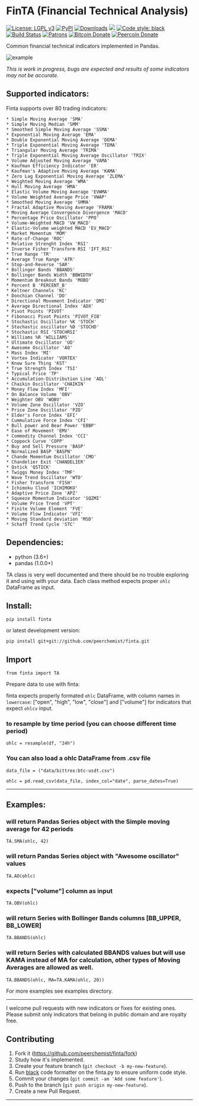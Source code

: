 # FinTA (Financial Technical Analysis)

[![License: LGPL v3](https://img.shields.io/badge/License-LGPL%20v3-blue.svg)](https://www.gnu.org/licenses/lgpl-3.0)
[![PyPI](https://img.shields.io/pypi/v/finta.svg?style=flat-square)](https://pypi.python.org/pypi/finta/)
[![Downloads](https://pepy.tech/badge/finta/month)](https://pepy.tech/project/finta/month)
[![](https://img.shields.io/badge/python-3.6+-blue.svg)](https://www.python.org/download/releases/3.6.0/)
[![Code style: black](https://img.shields.io/badge/code%20style-black-000000.svg)](https://github.com/ambv/black)
[![Build Status](https://travis-ci.org/peerchemist/finta.svg?branch=master)](https://travis-ci.org/peerchemist/finta)
[![Patrons](https://img.shields.io/liberapay/patrons/peerchemist.svg?logo=liberapay)](https://img.shields.io/liberapay/patrons/peerchemist.svg?logo=liberapay)
[![Bitcoin Donate](https://badgen.net/badge/Bitcoin/Donate/F19537?icon=bitcoin)](https://blockstream.info/address/3Jp1RjKZdQjb1Ui4o5MVqhfch3rD1xUynn)
[![Peercoin Donate](https://badgen.net/badge/peercoin/Donate/green?icon=https://raw.githubusercontent.com/peercoin/media/84710cca6c3c8d2d79676e5260cc8d1cd729a427/Peercoin%202020%20Logo%20Files/01.%20Icon%20Only/Inside%20Circle/Transparent/Green%20Icon/peercoin-icon-green-transparent.svg)](https://chainz.cryptoid.info/ppc/address.dws?PWzpZ5igHDSA76gNZ9DwE7aeCbfLsZbDkJ)

Common financial technical indicators implemented in Pandas.

![example](examples/plot.png)

*This is work in progress, bugs are expected and results of some indicators
may not be accurate.*

## Supported indicators:

Finta supports over 80 trading indicators:

```
* Simple Moving Average 'SMA'
* Simple Moving Median 'SMM'
* Smoothed Simple Moving Average 'SSMA'
* Exponential Moving Average 'EMA'
* Double Exponential Moving Average 'DEMA'
* Triple Exponential Moving Average 'TEMA'
* Triangular Moving Average 'TRIMA'
* Triple Exponential Moving Average Oscillator 'TRIX'
* Volume Adjusted Moving Average 'VAMA'
* Kaufman Efficiency Indicator 'ER'
* Kaufman's Adaptive Moving Average 'KAMA'
* Zero Lag Exponential Moving Average 'ZLEMA'
* Weighted Moving Average 'WMA'
* Hull Moving Average 'HMA'
* Elastic Volume Moving Average 'EVWMA'
* Volume Weighted Average Price 'VWAP'
* Smoothed Moving Average 'SMMA'
* Fractal Adaptive Moving Average 'FRAMA'
* Moving Average Convergence Divergence 'MACD'
* Percentage Price Oscillator 'PPO'
* Volume-Weighted MACD 'VW_MACD'
* Elastic-Volume weighted MACD 'EV_MACD'
* Market Momentum 'MOM'
* Rate-of-Change 'ROC'
* Relative Strenght Index 'RSI'
* Inverse Fisher Transform RSI 'IFT_RSI'
* True Range 'TR'
* Average True Range 'ATR'
* Stop-and-Reverse 'SAR'
* Bollinger Bands 'BBANDS'
* Bollinger Bands Width 'BBWIDTH'
* Momentum Breakout Bands 'MOBO'
* Percent B 'PERCENT_B'
* Keltner Channels 'KC'
* Donchian Channel 'DO'
* Directional Movement Indicator 'DMI'
* Average Directional Index 'ADX'
* Pivot Points 'PIVOT'
* Fibonacci Pivot Points 'PIVOT_FIB'
* Stochastic Oscillator %K 'STOCH'
* Stochastic oscillator %D 'STOCHD'
* Stochastic RSI 'STOCHRSI'
* Williams %R 'WILLIAMS'
* Ultimate Oscillator 'UO'
* Awesome Oscillator 'AO'
* Mass Index 'MI'
* Vortex Indicator 'VORTEX'
* Know Sure Thing 'KST'
* True Strength Index 'TSI'
* Typical Price 'TP'
* Accumulation-Distribution Line 'ADL'
* Chaikin Oscillator 'CHAIKIN'
* Money Flow Index 'MFI'
* On Balance Volume 'OBV'
* Weighter OBV 'WOBV'
* Volume Zone Oscillator 'VZO'
* Price Zone Oscillator 'PZO'
* Elder's Force Index 'EFI'
* Cummulative Force Index 'CFI'
* Bull power and Bear Power 'EBBP'
* Ease of Movement 'EMV'
* Commodity Channel Index 'CCI'
* Coppock Curve 'COPP'
* Buy and Sell Pressure 'BASP'
* Normalized BASP 'BASPN'
* Chande Momentum Oscillator 'CMO'
* Chandelier Exit 'CHANDELIER'
* Qstick 'QSTICK'
* Twiggs Money Index 'TMF'
* Wave Trend Oscillator 'WTO'
* Fisher Transform 'FISH'
* Ichimoku Cloud 'ICHIMOKU'
* Adaptive Price Zone 'APZ'
* Squeeze Momentum Indicator 'SQZMI'
* Volume Price Trend 'VPT'
* Finite Volume Element 'FVE'
* Volume Flow Indicator 'VFI'
* Moving Standard deviation 'MSD'
* Schaff Trend Cycle 'STC'
```

## Dependencies:

-   python (3.6+)
-   pandas (1.0.0+)

TA class is very well documented and there should be no trouble
exploring it and using with your data. Each class method expects proper `ohlc` DataFrame as input.

## Install:

`pip install finta`

or latest development version:

`pip install git+git://github.com/peerchemist/finta.git`

## Import

`from finta import TA`

Prepare data to use with finta:

finta expects properly formated `ohlc` DataFrame, with column names in `lowercase`:
["open", "high", "low", "close"] and ["volume"] for indicators that expect `ohlcv` input.

### to resample by time period (you can choose different time period)
`ohlc = resample(df, "24h")`

### You can also load a ohlc DataFrame from .csv file

`data_file = ("data/bittrex:btc-usdt.csv")`

`ohlc = pd.read_csv(data_file, index_col="date", parse_dates=True)`

____________________________________________________________________________

## Examples:

### will return Pandas Series object with the Simple moving average for 42 periods
`TA.SMA(ohlc, 42)`

### will return Pandas Series object with "Awesome oscillator" values
`TA.AO(ohlc)`

### expects ["volume"] column as input
`TA.OBV(ohlc)`

### will return Series with Bollinger Bands columns [BB_UPPER, BB_LOWER]
`TA.BBANDS(ohlc)`

### will return Series with calculated BBANDS values but will use KAMA instead of MA for calculation, other types of Moving Averages are allowed as well.
`TA.BBANDS(ohlc, MA=TA.KAMA(ohlc, 20))`


For more examples see examples directory.

------------------------------------------------------------------------

I welcome pull requests with new indicators or fixes for existing ones.
Please submit only indicators that belong in public domain and are
royalty free.

## Contributing

1. Fork it (https://github.com/peerchemist/finta/fork)
2. Study how it's implemented.
3. Create your feature branch (`git checkout -b my-new-feature`).
4. Run [black](https://github.com/ambv/black) code formatter on the finta.py to ensure uniform code style.
5. Commit your changes (`git commit -am 'Add some feature'`).
6. Push to the branch (`git push origin my-new-feature`).
7. Create a new Pull Request.

------------------------------------------------------------------------
